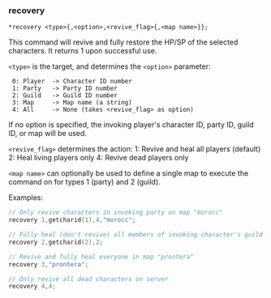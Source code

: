 ### recovery
```
*recovery <type>{,<option>,<revive_flag>{,<map name>}};
```

This command will revive and fully restore the HP/SP of the selected characters.
It returns 1 upon successful use.

`<type>` is the target, and determines the `<option>` parameter:
```
 0: Player  -> Character ID number
 1: Party   -> Party ID number
 2: Guild   -> Guild ID number
 3: Map     -> Map name (a string)
 4: All     -> None (takes <revive_flag> as option)
```

If no option is specified, the invoking player's character ID, party ID, guild ID,
or map will be used.

`<revive_flag>` determines the action:
 1: Revive and heal all players (default)
 2: Heal living players only
 4: Revive dead players only

`<map name>` can optionally be used to define a single map to execute the command on
for types 1 (party) and 2 (guild).

Examples:
```c
// Only revive characters in invoking party on map "morocc"
recovery 1,getcharid(1),4,"morocc";

// Fully heal (don't revive) all members of invoking character's guild
recovery 2,getcharid(2),2;

// Revive and fully heal everyone in map "prontera"
recovery 3,"prontera";

// Only revive all dead characters on server
recovery 4,4;
```
